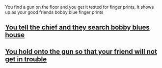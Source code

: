 You find a gun on the floor and you get it tested for finger prints, It shows up as your good friends bobby blue finger prints

## [You tell the chief and they search bobby blues house](search/search.md)
## [You hold onto the gun so that your friend will not get in trouble](hold/hold.md)
